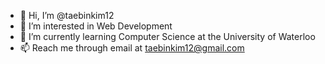 - 👋 Hi, I’m @taebinkim12
- 👀 I’m interested in Web Development
- 🌱 I’m currently learning Computer Science at the University of Waterloo
- 📫 Reach me through email at taebinkim12@gmail.com

<!---
taebinkim12/taebinkim12 is a ✨ special ✨ repository because its `README.md` (this file) appears on your GitHub profile.
You can click the Preview link to take a look at your changes.
--->
